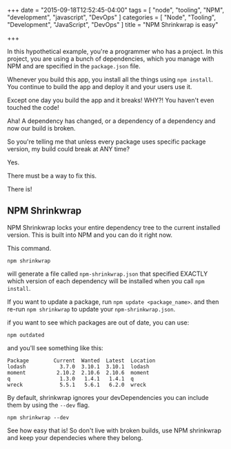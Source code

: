 +++
date = "2015-09-18T12:52:45-04:00"
tags = [
    "node",
    "tooling",
    "NPM",
    "development",
    "javascript",
    "DevOps"
]
categories = [
    "Node",
    "Tooling",
    "Development",
    "JavaScript",
    "DevOps"
]
title = "NPM Shrinkwrap is easy"

+++


In this hypothetical example, you're a programmer who has a project. In this project, you are using a bunch of dependencies, which you manage with NPM and are specified in the `package.json` file.

Whenever you build this app, you install all the things using `npm install`.  You continue to build the app and deploy it and your users use it.  

Except one day you build the app and it breaks! WHY?! You haven't even touched the code!

Aha! A dependency has changed, or a dependency of a dependency and now our build is broken.
    
So you're telling me that unless every package uses specific package version, my build could break at ANY time? 

Yes.

There must be a way to fix this.

There is!

## NPM Shrinkwrap

NPM Shrinkwrap locks your entire dependency tree to the current installed version.  This is built into NPM and you can do it right now.

This command.

```
npm shrinkwrap
```

will generate a file called `npm-shrinkwrap.json` that specified EXACTLY which version of each dependency will be installed when you call `npm install`.

If you want to update a package, run `npm update <package_name>`. and then re-run `npm shrinkwrap` to update your `npm-shrinkwrap.json`.

if you want to see which packages are out of date, you can use:

```
npm outdated
```

and you'll see something like this:

```
Package        Current  Wanted  Latest  Location
lodash           3.7.0  3.10.1  3.10.1  lodash
moment          2.10.2  2.10.6  2.10.6  moment
q                1.3.0   1.4.1   1.4.1  q
wreck            5.5.1   5.6.1   6.2.0  wreck
```

By default, shrinkwrap ignores your devDependencies you can include them by using the `--dev` flag.

```
npm shrinkwrap --dev
```

See how easy that is! So don't live with broken builds, use NPM shrinkwrap and keep your dependecies where they belong.
